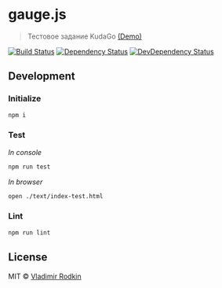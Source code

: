 # gauge.js

> Тестовое задание KudaGo [(Demo)](http://jsfiddle.net/VovanR/exnzzqx8/)

[![Build Status][travis-image]][travis-url]
[![Dependency Status][depstat-image]][depstat-url]
[![DevDependency Status][depstat-dev-image]][depstat-dev-url]

## Development

### Initialize
```sh
npm i
```

### Test
*In console*
```sh
npm run test
```

*In browser*
```sh
open ./text/index-test.html
```

### Lint
```sh
npm run lint
```

## License
MIT © [Vladimir Rodkin](https://github.com/VovanR)

[travis-url]: https://travis-ci.org/VovanR/gauge.js
[travis-image]: http://img.shields.io/travis/VovanR/gauge.js.svg

[depstat-url]: https://david-dm.org/VovanR/gauge.js
[depstat-image]: https://david-dm.org/VovanR/gauge.js.svg

[depstat-dev-url]: https://david-dm.org/VovanR/gauge.js
[depstat-dev-image]: https://david-dm.org/VovanR/gauge.js/dev-status.svg
